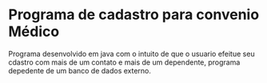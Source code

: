# Programa de cadastro para convenio Médico
Programa desenvolvido em java com o intuito de que o usuario efeitue seu cdastro com mais de um contato e mais de um dependente, programa depedente de um banco de dados externo.

